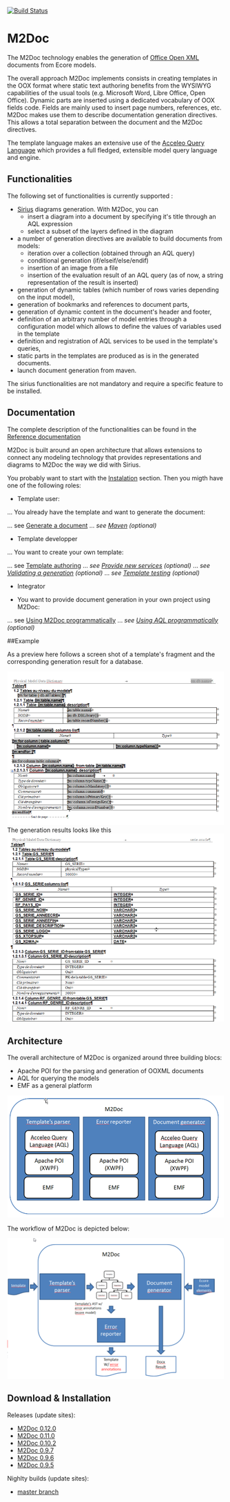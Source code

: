 [![Build Status](https://travis-ci.org/ObeoNetwork/M2Doc.svg?branch=master)](https://travis-ci.org/ObeoNetwork/M2Doc)

# M2Doc
The M2Doc technology enables the generation of [Office Open XML](https://fr.wikipedia.org/wiki/Office_Open_XML) documents from Ecore models.

The overall approach M2Doc implements consists in creating templates in the OOX format where static text authoring benefits from the WYSIWYG capabilities of the usual tools (e.g. Microsoft Word, Libre Office, Open Office). Dynamic parts are inserted using a dedicated vocabulary of OOX fields code. Fields are mainly used to insert page numbers, references, etc. M2Doc makes use them to describe documentation generation directives. This allows a total separation between the document and the M2Doc directives.

The template language makes an extensive use of the [Acceleo Query Language](https://www.eclipse.org/acceleo/documentation/aql.html) which provides a full fledged, extensible model query language and engine. 

## Functionalities
The following set of functionalities is currently supported :

* [Sirius](https://eclipse.org/sirius/) diagrams generation. With M2Doc, you can
  * insert a diagram into a document by specifying it's title through an AQL expression
  * select a subset of the layers defined in the diagram
* a number of generation directives are available to build documents from models:
  * iteration over a collection (obtained through an AQL query)
  * conditional generation (if/elseif/else/endif)
  * insertion of an image from a file
  * insertion of the evaluation result of an AQL query (as of now, a string representation of the result is inserted)
* generation of dynamic tables (which number of rows varies depending on the input model),
* generation of bookmarks and references to document parts,
* generation of dynamic content in the document's header and footer,
* definition of an arbitrary number of model entries through a configuration model which allows to define the values of variables used in the template
* definition and registration of AQL services to be used in the template's queries,
* static parts in the templates are produced as is in the generated documents.
* launch document generation from maven.

The sirius functionalities are not mandatory and require a specific feature to be installed. 

## Documentation

The complete description of the functionalities can be found in the [Reference documentation](https://github.com/ObeoNetwork/M2Doc/blob/master/plugins/org.obeonetwork.m2doc.doc/doc/index.markdown)

M2Doc is built around an open architecture that allows extensions to connect any modeling technology that provides representations and diagrams to M2Doc the way we did with Sirius. 

You probably want to start with the [Instalation](https://github.com/ObeoNetwork/M2Doc/blob/master/plugins/org.obeonetwork.m2doc.doc/doc/index.markdown#installation) section. Then you migth have one of the following roles:

* Template user:

... You already have the template and want to generate the document:

... see [Generate a document](https://github.com/ObeoNetwork/M2Doc/blob/master/plugins/org.obeonetwork.m2doc.doc/doc/index.markdown#generate-a-document)
... *see [Maven](https://github.com/ObeoNetwork/M2Doc/blob/master/plugins/org.obeonetwork.m2doc.doc/doc/index.markdown#maven) (optional)*


* Template developper

... You want to create your own template:

... see [Template authoring](https://github.com/ObeoNetwork/M2Doc/blob/master/plugins/org.obeonetwork.m2doc.doc/doc/index.markdown#template-authoring)
... *see [Provide new services](https://github.com/ObeoNetwork/M2Doc/blob/master/plugins/org.obeonetwork.m2doc.doc/doc/index.markdown#provide-new-services) (optional)*
... *see [Validating a generation](https://github.com/ObeoNetwork/M2Doc/blob/master/plugins/org.obeonetwork.m2doc.doc/doc/index.markdown#validating-a-generation) (optional)*
... *see [Template testing](https://github.com/ObeoNetwork/M2Doc/blob/master/plugins/org.obeonetwork.m2doc.doc/doc/index.markdown#template-testing) (optional)*

* Integrator

* You want to provide document generation in your own project using M2Doc:

... see [Using M2Doc programmatically](https://github.com/ObeoNetwork/M2Doc/blob/master/plugins/org.obeonetwork.m2doc.doc/doc/index.markdown#using-m2doc-programmatically)
... *see [Using AQL programmatically](https://www.eclipse.org/acceleo/documentation/aql.html#UsingAQLprogrammatically) (optional)*

##Example

As a preview here follows a screen shot of a template's fragment and the corresponding generation result for a database. 

![DB Template](doc/DBTemplate.png)
The generation results looks like this 
![DB Result](doc/DBResult.png)

## Architecture 

The overall architecture of M2Doc is organized around three building blocs:
* Apache POI for the parsing and generation of OOXML documents
* AQL for querying the models
* EMF as a general platform

![Technical architecture](doc/TechnicalArchitecture.png)

The workflow of M2Doc is depicted below: 

![M2Doc Workflow](doc/M2DocWorkflow.png)

## Download & Installation

Releases (update sites):
* [M2Doc 0.12.0](https://s3-eu-west-1.amazonaws.com/obeo-m2doc-releases/0.12.0/repository)
* [M2Doc 0.11.0](https://s3-eu-west-1.amazonaws.com/obeo-m2doc-releases/0.11.0/repository)
* [M2Doc 0.10.2](https://s3-eu-west-1.amazonaws.com/obeo-m2doc-releases/0.10.2/repository)
* [M2Doc 0.9.7](https://s3-eu-west-1.amazonaws.com/obeo-m2doc-releases/M2Doc_0.9.7/repository)
* [M2Doc 0.9.6](https://s3-eu-west-1.amazonaws.com/obeo-m2doc-releases/M2Doc_0.9.6/repository)
* [M2Doc 0.9.5](https://s3-eu-west-1.amazonaws.com/obeo-m2doc-releases/0.9.5)

Nighlty builds (update sites):
* [master branch](https://s3-eu-west-1.amazonaws.com/obeo-m2doc-releases/master/nightly/repository)

